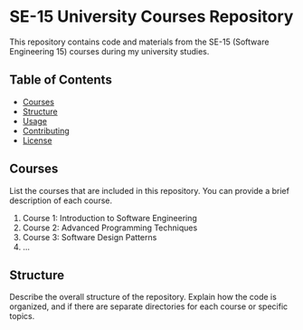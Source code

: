 # SE-15 University Courses Repository

This repository contains code and materials from the SE-15 (Software Engineering 15) courses during my university studies.

## Table of Contents

- [Courses](#courses)
- [Structure](#structure)
- [Usage](#usage)
- [Contributing](#contributing)
- [License](#license)

## Courses

List the courses that are included in this repository. You can provide a brief description of each course.

1. Course 1: Introduction to Software Engineering
2. Course 2: Advanced Programming Techniques
3. Course 3: Software Design Patterns
4. ...

## Structure

Describe the overall structure of the repository. Explain how the code is organized, and if there are separate directories for each course or specific topics.

